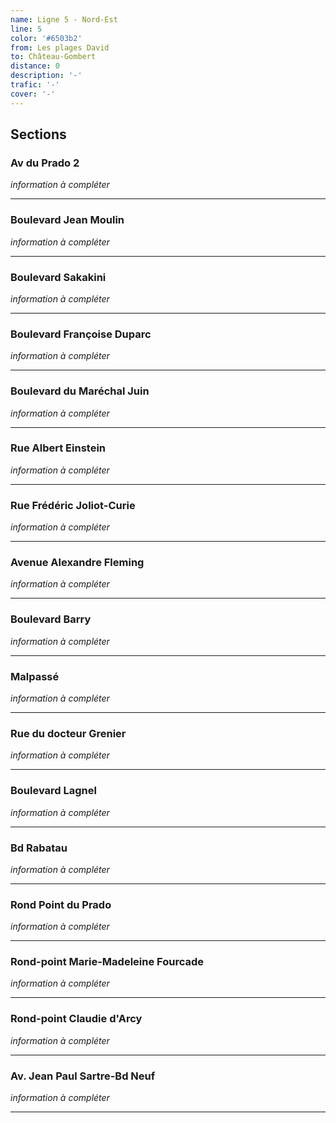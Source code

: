 ```yaml
---
name: Ligne 5 - Nord-Est
line: 5
color: '#6503b2'
from: Les plages David
to: Château-Gombert
distance: 0
description: '-'
trafic: '-'
cover: '-'
---
```


## Sections

### Av du Prado 2

<em>information à compléter</em>

---

### Boulevard Jean Moulin

<em>information à compléter</em>

---

### Boulevard Sakakini

<em>information à compléter</em>

---

### Boulevard Françoise Duparc

<em>information à compléter</em>

---

### Boulevard du Maréchal Juin

<em>information à compléter</em>

---

### Rue Albert Einstein

<em>information à compléter</em>

---

### Rue Frédéric Joliot-Curie

<em>information à compléter</em>

---

### Avenue Alexandre Fleming

<em>information à compléter</em>

---

### Boulevard Barry

<em>information à compléter</em>

---

### Malpassé

<em>information à compléter</em>

---

### Rue du docteur Grenier

<em>information à compléter</em>

---

### Boulevard Lagnel

<em>information à compléter</em>

---

### Bd Rabatau

<em>information à compléter</em>

---

### Rond Point du Prado

<em>information à compléter</em>

---

### Rond-point Marie-Madeleine Fourcade

<em>information à compléter</em>

---

### Rond-point Claudie d'Arcy

<em>information à compléter</em>

---

### Av. Jean Paul Sartre-Bd Neuf

<em>information à compléter</em>

---
